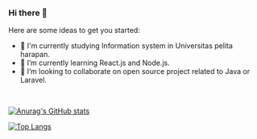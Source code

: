 ### Hi there 👋


Here are some ideas to get you started:

- 🔭 I'm currently studying Information system in Universitas pelita harapan.
- 🌱 I’m currently learning React.js and Node.js.
- 👯 I’m looking to collaborate on open source project related to Java or Laravel.
<br>

[![Anurag's GitHub stats](https://github-readme-stats.vercel.app/api?username=ziancarlos)](https://github.com/anuraghazra/github-readme-stats)
<br>

[![Top Langs](https://github-readme-stats.vercel.app/api/top-langs/?username=ziancarlos&layout=compact)](https://github.com/anuraghazra/github-readme-stats)



